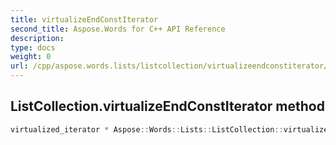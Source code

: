 ```yaml
---
title: virtualizeEndConstIterator
second_title: Aspose.Words for C++ API Reference
description: 
type: docs
weight: 0
url: /cpp/aspose.words.lists/listcollection/virtualizeendconstiterator/
---
```

## ListCollection.virtualizeEndConstIterator method




```cpp
virtualized_iterator * Aspose::Words::Lists::ListCollection::virtualizeEndConstIterator() const override
```

